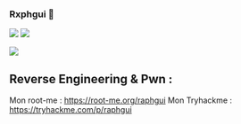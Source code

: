 ### Rxphgui 👋
<p align center>
  <img src="https://github-readme-stats.vercel.app/api?username=rxphgui&theme=dark&show_icons=true">
  <img src="https://github-readme-stats.vercel.app/api/top-langs/?username=rxphgui&theme=dark&layout=compact&langs_count=10&hide=html,css">
  
 </p>
 <p align center>

 <img src="https://c.tenor.com/aWFQ6sHx6DcAAAAC/kohina-hiroku-black-bullet.gif">
  </p>
  
  ## Reverse Engineering & Pwn :
  
  Mon root-me :  https://root-me.org/raphgui
  Mon Tryhackme : https://tryhackme.com/p/raphgui
